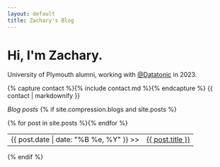 ```yaml
---
layout: default
title: Zachary's Blog
---
```

# Hi, I'm Zachary.

University of Plymouth alumni, working with [@Datatonic](https://datatonic.com/) in 2023.

{% capture contact %}{% include contact.md %}{% endcapture %}
{{ contact | markdownify }}

_Blog posts_
{% if site.compression.blogs and site.posts %}
<table>{% for post in site.posts %}<tr><td class="d">{{ post.date | date: "%B %e, %Y" }} >></td><td><a href="{{ site.url }}{{ post.url }}">{{ post.title }}</a></td></tr>{% endfor %}</table>
{% endif %}
